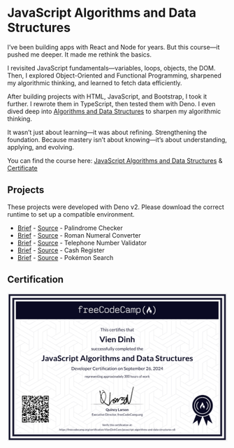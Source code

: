 # JavaScript Algorithms and Data Structures

I’ve been building apps with React and Node for years. But this course—it pushed me deeper. It made me rethink the basics.

I revisited JavaScript fundamentals—variables, loops, objects, the DOM. Then, I explored Object-Oriented and Functional Programming, sharpened my algorithmic thinking, and learned to fetch data efficiently.

After building projects with HTML, JavaScript, and Bootstrap, I took it further. I rewrote them in TypeScript, then tested them with Deno. I even dived deep into [Algorithms and Data Structures](../freecodecamp-coding-interview-prep/) to sharpen my algorithmic thinking.

It wasn’t just about learning—it was about refining. Strengthening the foundation. Because mastery isn’t about knowing—it’s about understanding, applying, and evolving.

You can find the course here: [JavaScript Algorithms and Data Structures](https://www.freecodecamp.org/learn/javascript-algorithms-and-data-structures-v8/) & [Certificate](https://www.freecodecamp.org/certification/VienDinhCom/javascript-algorithms-and-data-structures-v8)

## Projects

These projects were developed with Deno v2. Please download the correct runtime to set up a compatible environment.

- [Brief](https://www.freecodecamp.org/learn/javascript-algorithms-and-data-structures-v8/build-a-palindrome-checker-project/build-a-palindrome-checker) - [Source](projects/palindrome-checker.ts) - Palindrome Checker
- [Brief](https://www.freecodecamp.org/learn/javascript-algorithms-and-data-structures-v8/build-a-roman-numeral-converter-project/build-a-roman-numeral-converter) - [Source](projects/roman-numeral-converter.ts) - Roman Numeral Converter
- [Brief](https://www.freecodecamp.org/learn/javascript-algorithms-and-data-structures-v8/build-a-telephone-number-validator-project/build-a-telephone-number-validator) - [Source](projects/telephone-number-validator.ts) - Telephone Number Validator
- [Brief](https://www.freecodecamp.org/learn/javascript-algorithms-and-data-structures-v8/build-a-cash-register-project/build-a-cash-register) - [Source](projects/cash-register.ts) - Cash Register
- [Brief](https://www.freecodecamp.org/learn/javascript-algorithms-and-data-structures-v8/build-a-pokemon-search-app-project/build-a-pokemon-search-app) - [Source](projects/pokemon-search.ts) - Pokémon Search

## Certification

<a href="https://www.freecodecamp.org/certification/VienDinhCom/javascript-algorithms-and-data-structures-v8">
  <img src="certificate.png" alt="JavaScript Algorithms and Data Structures Certificate" title="Click here to verify it on freeCodeCamp">
</a>
